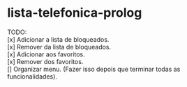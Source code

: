 # lista-telefonica-prolog

TODO:  
[x] Adicionar a lista de bloqueados.  
[x] Remover da lista de bloqueados.  
[x] Adicionar aos favoritos.  
[x] Remover dos favoritos.  
[] Organizar menu. (Fazer isso depois que terminar todas as funcionalidades).
